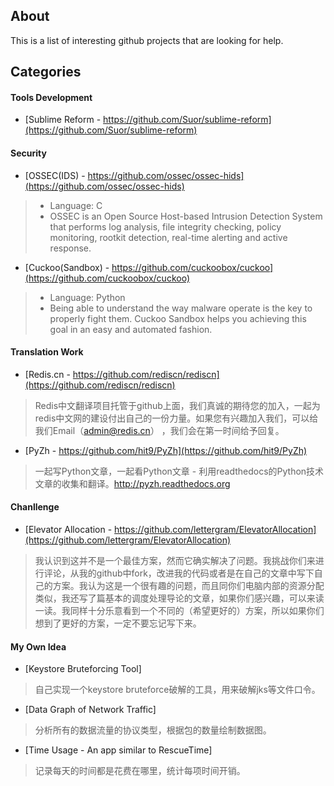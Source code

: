 ## About
This is a list of interesting github projects that are looking for help. 

## Categories

#### Tools Development
* [Sublime Reform - https://github.com/Suor/sublime-reform](https://github.com/Suor/sublime-reform)

#### Security 
* [OSSEC(IDS) - https://github.com/ossec/ossec-hids](https://github.com/ossec/ossec-hids)

> * Language: C
> * OSSEC is an Open Source Host-based Intrusion Detection System that performs log analysis, file integrity checking, policy monitoring, rootkit detection, real-time alerting and active response.

* [Cuckoo(Sandbox) - https://github.com/cuckoobox/cuckoo](https://github.com/cuckoobox/cuckoo)

> * Language: Python
> * Being able to understand the way malware operate is the key to properly fight them. Cuckoo Sandbox helps you achieving this goal in an easy and automated fashion.

#### Translation Work
* [Redis.cn - https://github.com/rediscn/rediscn](https://github.com/rediscn/rediscn)

> Redis中文翻译项目托管于github上面，我们真诚的期待您的加入，一起为redis中文网的建设付出自己的一份力量。如果您有兴趣加入我们，可以给我们Email（admin@redis.cn） ，我们会在第一时间给予回复。


* [PyZh - https://github.com/hit9/PyZh](https://github.com/hit9/PyZh)

> 一起写Python文章，一起看Python文章 - 利用readthedocs的Python技术文章的收集和翻译。http://pyzh.readthedocs.org

#### Chanllenge
* [Elevator Allocation - https://github.com/lettergram/ElevatorAllocation](https://github.com/lettergram/ElevatorAllocation)

> 我认识到这并不是一个最佳方案，然而它确实解决了问题。我挑战你们来进行评论，从我的github中fork，改进我的代码或者是在自己的文章中写下自己的方案。我认为这是一个很有趣的问题，而且同你们电脑内部的资源分配类似，我还写了篇基本的调度处理导论的文章，如果你们感兴趣，可以来读一读。我同样十分乐意看到一个不同的（希望更好的）方案，所以如果你们想到了更好的方案，一定不要忘记写下来。

#### My Own Idea
* [Keystore Bruteforcing Tool]

> 自己实现一个keystore bruteforce破解的工具，用来破解jks等文件口令。

* [Data Graph of Network Traffic]

> 分析所有的数据流量的协议类型，根据包的数量绘制数据图。

* [Time Usage - An app similar to RescueTime]
 
> 记录每天的时间都是花费在哪里，统计每项时间开销。
